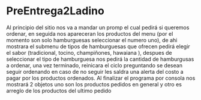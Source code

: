 # PreEntrega2Ladino
Al principio del sitio nos va a mandar un promp el cual pedirá si queremos ordenar, en seguida nos apareceran los productos del menu (por el momento son solo hamburguesas seleccionar el numero uno), de ahi mostrara el submenu de tipos de hamburguesas que ofrecen pedirá elegir el sabor (tradicional, tocino, champiñones, hawaiana ), despues de seleccionar el tipo de hamburguesa nos pedirá la cantidad de hamburgusas a ordenar, una vez terminado, reinicara el ciclo preguntando se desean seguir ordenando en caso de no seguir les saldra una alerta del costo a pagar por los productos ordenados.
Al finalizar el programa por consola nos mostrará 2 objetos uno son los productos pedidos en general y otro es arreglo de los productos del ultimo pedido